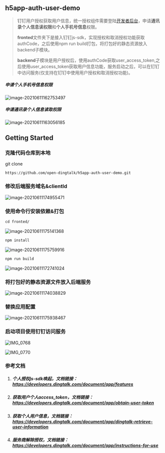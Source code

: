 ## h5app-auth-user-demo
> 钉钉用户授权获取用户信息，统一授权组件需要登陆[开发者后台](https://open-dev.dingtalk.com/)，申请**通讯录个人信息读权限**和**个人手机号信息**权限。
>
> **fronted**文件夹下是接入钉钉js-sdk，实现授权和取消授权功能获取authCode，之后使用npm run build打包，将打包好的静态资源放入backend子模块。
>
> **backend**子模块是用户授权后，使用authCode获取user_access_token,之后使用user_access_token获取用户信息功能，服务启动之后，可以在钉钉中访问服务(仅支持在钉钉中使用用户授权和取消授权功能)。

##### 申请个人手机号信息权限

![image-20210611162753497](images/image-20210611162753497.png)

##### 申请通讯录个人信息读取权限

![image-20210611163056185](images/image-20210611163056185.png)



## Getting Started



### 克隆代码仓库到本地
git clone
```
https://github.com/open-dingtalk/h5app-auth-user-demo.git
```

### 修改后端服务域名&clientId

![image-20210611174955471](images/image-20210611174955471.png)

### 使用命令行安装依赖&打包

```txt
cd fronted/
```

![image-20210611175141368](images/image-20210611175141368.png)

```txt
npm install
```

![image-20210611175759916](images/image-20210611175759916.png)

```txt
npm run build
```

![image-20210611172741024](images/image-20210611172741024.png)

### 将打包好的静态资源文件放入后端服务

![image-20210611174038829](images/image-20210611174038829.png)

### 替换应用配置

![image-20210611175938467](images/image-20210611175938467.png)

### 启动项目使用钉钉访问服务

![IMG_0768](images/IMG_0768.PNG)

![IMG_0770](images/IMG_0770.PNG)

### 参考文档

1. ##### 个人授权js-sdk唤起，文档链接：https://developers.dingtalk.com/document/app/features

2. ##### 获取用户个人access_token，文档链接：https://developers.dingtalk.com/document/app/obtain-user-token

3. ##### 获取个人用户信息，文档链接：https://developers.dingtalk.com/document/app/dingtalk-retrieve-user-information

4. ##### 服务商解除授权，文档链接：https://developers.dingtalk.com/document/app/instructions-for-use
